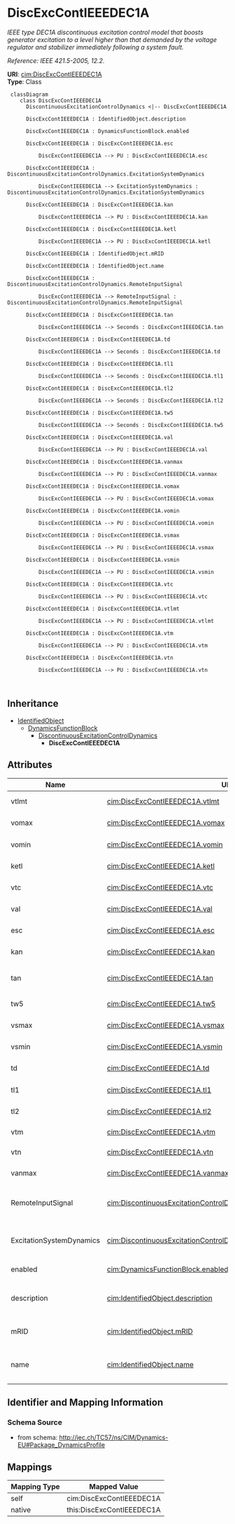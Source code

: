 # DiscExcContIEEEDEC1A


_IEEE type DEC1A discontinuous excitation control model that boosts generator excitation to a level higher than that demanded by the voltage regulator and stabilizer immediately following a system fault._

_Reference: IEEE 421.5-2005, 12.2._





**URI**: [cim:DiscExcContIEEEDEC1A](http://iec.ch/TC57/CIM100#DiscExcContIEEEDEC1A)<br />
**Type**: Class




```mermaid
 classDiagram
    class DiscExcContIEEEDEC1A
      DiscontinuousExcitationControlDynamics <|-- DiscExcContIEEEDEC1A
      
      DiscExcContIEEEDEC1A : IdentifiedObject.description
        
      DiscExcContIEEEDEC1A : DynamicsFunctionBlock.enabled
        
      DiscExcContIEEEDEC1A : DiscExcContIEEEDEC1A.esc
        
          DiscExcContIEEEDEC1A --> PU : DiscExcContIEEEDEC1A.esc
        
      DiscExcContIEEEDEC1A : DiscontinuousExcitationControlDynamics.ExcitationSystemDynamics
        
          DiscExcContIEEEDEC1A --> ExcitationSystemDynamics : DiscontinuousExcitationControlDynamics.ExcitationSystemDynamics
        
      DiscExcContIEEEDEC1A : DiscExcContIEEEDEC1A.kan
        
          DiscExcContIEEEDEC1A --> PU : DiscExcContIEEEDEC1A.kan
        
      DiscExcContIEEEDEC1A : DiscExcContIEEEDEC1A.ketl
        
          DiscExcContIEEEDEC1A --> PU : DiscExcContIEEEDEC1A.ketl
        
      DiscExcContIEEEDEC1A : IdentifiedObject.mRID
        
      DiscExcContIEEEDEC1A : IdentifiedObject.name
        
      DiscExcContIEEEDEC1A : DiscontinuousExcitationControlDynamics.RemoteInputSignal
        
          DiscExcContIEEEDEC1A --> RemoteInputSignal : DiscontinuousExcitationControlDynamics.RemoteInputSignal
        
      DiscExcContIEEEDEC1A : DiscExcContIEEEDEC1A.tan
        
          DiscExcContIEEEDEC1A --> Seconds : DiscExcContIEEEDEC1A.tan
        
      DiscExcContIEEEDEC1A : DiscExcContIEEEDEC1A.td
        
          DiscExcContIEEEDEC1A --> Seconds : DiscExcContIEEEDEC1A.td
        
      DiscExcContIEEEDEC1A : DiscExcContIEEEDEC1A.tl1
        
          DiscExcContIEEEDEC1A --> Seconds : DiscExcContIEEEDEC1A.tl1
        
      DiscExcContIEEEDEC1A : DiscExcContIEEEDEC1A.tl2
        
          DiscExcContIEEEDEC1A --> Seconds : DiscExcContIEEEDEC1A.tl2
        
      DiscExcContIEEEDEC1A : DiscExcContIEEEDEC1A.tw5
        
          DiscExcContIEEEDEC1A --> Seconds : DiscExcContIEEEDEC1A.tw5
        
      DiscExcContIEEEDEC1A : DiscExcContIEEEDEC1A.val
        
          DiscExcContIEEEDEC1A --> PU : DiscExcContIEEEDEC1A.val
        
      DiscExcContIEEEDEC1A : DiscExcContIEEEDEC1A.vanmax
        
          DiscExcContIEEEDEC1A --> PU : DiscExcContIEEEDEC1A.vanmax
        
      DiscExcContIEEEDEC1A : DiscExcContIEEEDEC1A.vomax
        
          DiscExcContIEEEDEC1A --> PU : DiscExcContIEEEDEC1A.vomax
        
      DiscExcContIEEEDEC1A : DiscExcContIEEEDEC1A.vomin
        
          DiscExcContIEEEDEC1A --> PU : DiscExcContIEEEDEC1A.vomin
        
      DiscExcContIEEEDEC1A : DiscExcContIEEEDEC1A.vsmax
        
          DiscExcContIEEEDEC1A --> PU : DiscExcContIEEEDEC1A.vsmax
        
      DiscExcContIEEEDEC1A : DiscExcContIEEEDEC1A.vsmin
        
          DiscExcContIEEEDEC1A --> PU : DiscExcContIEEEDEC1A.vsmin
        
      DiscExcContIEEEDEC1A : DiscExcContIEEEDEC1A.vtc
        
          DiscExcContIEEEDEC1A --> PU : DiscExcContIEEEDEC1A.vtc
        
      DiscExcContIEEEDEC1A : DiscExcContIEEEDEC1A.vtlmt
        
          DiscExcContIEEEDEC1A --> PU : DiscExcContIEEEDEC1A.vtlmt
        
      DiscExcContIEEEDEC1A : DiscExcContIEEEDEC1A.vtm
        
          DiscExcContIEEEDEC1A --> PU : DiscExcContIEEEDEC1A.vtm
        
      DiscExcContIEEEDEC1A : DiscExcContIEEEDEC1A.vtn
        
          DiscExcContIEEEDEC1A --> PU : DiscExcContIEEEDEC1A.vtn
        
      
```





## Inheritance
* [IdentifiedObject](IdentifiedObject.md)
    * [DynamicsFunctionBlock](DynamicsFunctionBlock.md)
        * [DiscontinuousExcitationControlDynamics](DiscontinuousExcitationControlDynamics.md)
            * **DiscExcContIEEEDEC1A**



## Attributes


| Name | URI | Cardinality and Range | Description | Inheritance |
| ---  | --- | --- | --- | --- |
| vtlmt | [cim:DiscExcContIEEEDEC1A.vtlmt](http://iec.ch/TC57/CIM100#DiscExcContIEEEDEC1A.vtlmt) | 1..1 <br />  [PU](PU.md)  | Voltage reference (<i>V</i><i><sub>TLMT</sub></i>) | direct |
| vomax | [cim:DiscExcContIEEEDEC1A.vomax](http://iec.ch/TC57/CIM100#DiscExcContIEEEDEC1A.vomax) | 1..1 <br />  [PU](PU.md)  | Limiter (<i>V</i><i><sub>OMAX</sub></i>) (&gt; DiscExcContIEEEDEC1A | direct |
| vomin | [cim:DiscExcContIEEEDEC1A.vomin](http://iec.ch/TC57/CIM100#DiscExcContIEEEDEC1A.vomin) | 1..1 <br />  [PU](PU.md)  | Limiter (<i>V</i><i><sub>OMIN</sub></i>) (&lt; DiscExcContIEEEDEC1A | direct |
| ketl | [cim:DiscExcContIEEEDEC1A.ketl](http://iec.ch/TC57/CIM100#DiscExcContIEEEDEC1A.ketl) | 1..1 <br />  [PU](PU.md)  | Terminal voltage limiter gain (<i>K</i><i><sub>ETL</sub></i>) | direct |
| vtc | [cim:DiscExcContIEEEDEC1A.vtc](http://iec.ch/TC57/CIM100#DiscExcContIEEEDEC1A.vtc) | 1..1 <br />  [PU](PU.md)  | Terminal voltage level reference (<i>V</i><i><sub>TC</sub></i>) | direct |
| val | [cim:DiscExcContIEEEDEC1A.val](http://iec.ch/TC57/CIM100#DiscExcContIEEEDEC1A.val) | 1..1 <br />  [PU](PU.md)  | Regulator voltage reference (<i>V</i><i><sub>AL</sub></i>) | direct |
| esc | [cim:DiscExcContIEEEDEC1A.esc](http://iec.ch/TC57/CIM100#DiscExcContIEEEDEC1A.esc) | 1..1 <br />  [PU](PU.md)  | Speed change reference (<i>E</i><i><sub>SC</sub></i>) | direct |
| kan | [cim:DiscExcContIEEEDEC1A.kan](http://iec.ch/TC57/CIM100#DiscExcContIEEEDEC1A.kan) | 1..1 <br />  [PU](PU.md)  | Discontinuous controller gain (<i>K</i><i><sub>AN</sub></i>) | direct |
| tan | [cim:DiscExcContIEEEDEC1A.tan](http://iec.ch/TC57/CIM100#DiscExcContIEEEDEC1A.tan) | 1..1 <br />  [Seconds](Seconds.md)  | Discontinuous controller time constant (<i>T</i><i><sub>AN</sub></i>) (&gt;= ... | direct |
| tw5 | [cim:DiscExcContIEEEDEC1A.tw5](http://iec.ch/TC57/CIM100#DiscExcContIEEEDEC1A.tw5) | 1..1 <br />  [Seconds](Seconds.md)  | DEC washout time constant (<i>T</i><i><sub>W</sub></i><sub>5</sub>) (&gt;= 0) | direct |
| vsmax | [cim:DiscExcContIEEEDEC1A.vsmax](http://iec.ch/TC57/CIM100#DiscExcContIEEEDEC1A.vsmax) | 1..1 <br />  [PU](PU.md)  | Limiter (<i>V</i><i><sub>SMAX</sub></i>)(&gt; DiscExcContIEEEDEC1A | direct |
| vsmin | [cim:DiscExcContIEEEDEC1A.vsmin](http://iec.ch/TC57/CIM100#DiscExcContIEEEDEC1A.vsmin) | 1..1 <br />  [PU](PU.md)  | Limiter (<i>V</i><i><sub>SMIN</sub></i>) (&lt; DiscExcContIEEEDEC1A | direct |
| td | [cim:DiscExcContIEEEDEC1A.td](http://iec.ch/TC57/CIM100#DiscExcContIEEEDEC1A.td) | 1..1 <br />  [Seconds](Seconds.md)  | Time constant (<i>T</i><i><sub>D</sub></i>) (&gt;= 0) | direct |
| tl1 | [cim:DiscExcContIEEEDEC1A.tl1](http://iec.ch/TC57/CIM100#DiscExcContIEEEDEC1A.tl1) | 1..1 <br />  [Seconds](Seconds.md)  | Time constant (<i>T</i><i><sub>L</sub></i><sub>1</sub>) (&gt;= 0) | direct |
| tl2 | [cim:DiscExcContIEEEDEC1A.tl2](http://iec.ch/TC57/CIM100#DiscExcContIEEEDEC1A.tl2) | 1..1 <br />  [Seconds](Seconds.md)  | Time constant (<i>T</i><i><sub>L</sub></i><sub>2</sub>) (&gt;= 0) | direct |
| vtm | [cim:DiscExcContIEEEDEC1A.vtm](http://iec.ch/TC57/CIM100#DiscExcContIEEEDEC1A.vtm) | 1..1 <br />  [PU](PU.md)  | Voltage limits (<i>V</i><i><sub>TM</sub></i>) | direct |
| vtn | [cim:DiscExcContIEEEDEC1A.vtn](http://iec.ch/TC57/CIM100#DiscExcContIEEEDEC1A.vtn) | 1..1 <br />  [PU](PU.md)  | Voltage limits (<i>V</i><i><sub>TN</sub></i>) | direct |
| vanmax | [cim:DiscExcContIEEEDEC1A.vanmax](http://iec.ch/TC57/CIM100#DiscExcContIEEEDEC1A.vanmax) | 1..1 <br />  [PU](PU.md)  | Limiter for Van (<i>V</i><i><sub>ANMAX</sub></i>) | direct |
| RemoteInputSignal | [cim:DiscontinuousExcitationControlDynamics.RemoteInputSignal](http://iec.ch/TC57/CIM100#DiscontinuousExcitationControlDynamics.RemoteInputSignal) | 0..1 <br />  [RemoteInputSignal](RemoteInputSignal.md)  | Remote input signal used by this discontinuous excitation control system mode... | [DiscontinuousExcitationControlDynamics](DiscontinuousExcitationControlDynamics.md) |
| ExcitationSystemDynamics | [cim:DiscontinuousExcitationControlDynamics.ExcitationSystemDynamics](http://iec.ch/TC57/CIM100#DiscontinuousExcitationControlDynamics.ExcitationSystemDynamics) | 1..1 <br />  [ExcitationSystemDynamics](ExcitationSystemDynamics.md)  | Excitation system model with which this discontinuous excitation control mode... | [DiscontinuousExcitationControlDynamics](DiscontinuousExcitationControlDynamics.md) |
| enabled | [cim:DynamicsFunctionBlock.enabled](http://iec.ch/TC57/CIM100#DynamicsFunctionBlock.enabled) | 1..1 <br />  boolean  | Function block used indicator | [DynamicsFunctionBlock](DynamicsFunctionBlock.md) |
| description | [cim:IdentifiedObject.description](http://iec.ch/TC57/CIM100#IdentifiedObject.description) | 0..1 <br />  string  | The description is a free human readable text describing or naming the object | [IdentifiedObject](IdentifiedObject.md) |
| mRID | [cim:IdentifiedObject.mRID](http://iec.ch/TC57/CIM100#IdentifiedObject.mRID) | 1..1 <br />  string  | Master resource identifier issued by a model authority | [IdentifiedObject](IdentifiedObject.md) |
| name | [cim:IdentifiedObject.name](http://iec.ch/TC57/CIM100#IdentifiedObject.name) | 0..1 <br />  string  | The name is any free human readable and possibly non unique text naming the o... | [IdentifiedObject](IdentifiedObject.md) |









## Identifier and Mapping Information







### Schema Source


* from schema: http://iec.ch/TC57/ns/CIM/Dynamics-EU#Package_DynamicsProfile





## Mappings

| Mapping Type | Mapped Value |
| ---  | ---  |
| self | cim:DiscExcContIEEEDEC1A |
| native | this:DiscExcContIEEEDEC1A |





